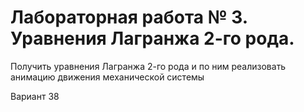 # Лабораторная работа № 3. Уравнения Лагранжа 2-го рода.
Получить уравнения Лагранжа 2-го рода и по ним реализовать анимацию движения механической системы</br>

Вариант 38
